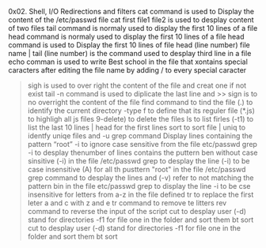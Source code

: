 0x02. Shell, I/O Redirections and filters
cat command is used to Display the content of the /etc/passwd file
cat first file1 file2 is used to desplay content of two files
tail command is normaly used to display the first 10 lines of a file
head command is normaly used to display the first 10 lines of a file
head command is used to Display the first 10 lines of file
head (line number) file name | tail (line number) is the command used to desplay third line in a file
echo comman is used to write Best school in the file that xontains special caracters after editing the file name by adding / to every special caracter
> sigh is used to over right the content of the file and creat one if not exist
tail -n command is used to diplicate the last line and >> sign is to no overright the content of the file
find command to tind the file (.) to identify the current directory -type f to define that its reguler file (*.js) to highligh all js files 9-delete) to delete the files
ls to list firles (-t1) to list the last 10 lines | head for the first lines
sort to sort file | uniq to identfy uniqe files and -u
grep command Display lines containing the pattern “root” -i to ignore case sensitive  from the file etc/passwd
grep -i to desplay thenumber of lines contains the puttern ben without case sinsitive (-i) in the file /etc/passwd
grep to desplay the line (-i) to be case insensitive (A) for all th pusttern "root" in the file /etc/passwd
grep command to desplay the lines and (-v) refer to not matching the pattern bin in the file etc/passwd
grep to display the line -i to be cse insensitive for letters from a-z in the file defined
tr to replace the first leter a and c with z and e
tr command to remove te litters
rev command to reverse the input of the script
cut to desplay user (-d) stand for directories -f1 for file one  in the folder  and sort them bt sort
cut to desplay user (-d) stand for directories -f1 for file one  in the folder  and sort them bt sort
